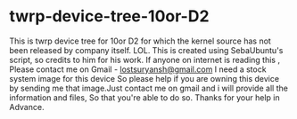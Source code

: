 # twrp-device-tree-10or-D2
This is twrp device tree for 10or D2 for which the kernel source has not been released by company itself. LOL.
This is created using SebaUbuntu's script, so credits to him for his work.
If anyone on internet is reading this , Please contact me on Gmail - lostsuryansh@gmail.com
I need a stock system image for this device So please help if you are owning this device by sending me that image.Just contact me on gmail and i will provide all the information and files, So that you're able to do so.
Thanks for your help in Advance.
